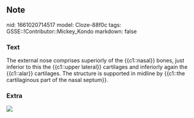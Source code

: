 ## Note
nid: 1661020714517
model: Cloze-88f0c
tags: GSSE::!Contributor::Mickey_Kondo
markdown: false

### Text
The external nose comprises superiorly of the {{c1::nasal}} bones, just inferior to this the {{c1::upper lateral}} cartilages and inferiorly again the {{c1::alar}} cartilages. The structure is supported in midline by {{c1::the cartilaginous part of the nasal septum}}.

### Extra
<img src= 
"https://media.springernature.com/original/springer-static/image/chp%3A10.1007%2F978-3-319-04459-0_10/MediaObjects/320455_1_En_10_Fig1_HTML.jpg">
